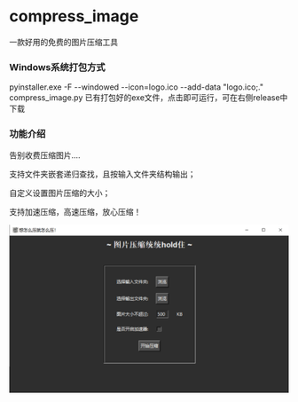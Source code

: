 # compress_image

一款好用的免费的图片压缩工具

### Windows系统打包方式

pyinstaller.exe -F --windowed --icon=logo.ico --add-data "logo.ico;." compress_image.py
已有打包好的exe文件，点击即可运行，可在右侧release中下载

### 功能介绍
告别收费压缩图片....

支持文件夹嵌套递归查找，且按输入文件夹结构输出；

自定义设置图片压缩的大小；

支持加速压缩，高速压缩，放心压缩！

![1722434183495](image/README/1722434183495.png)
